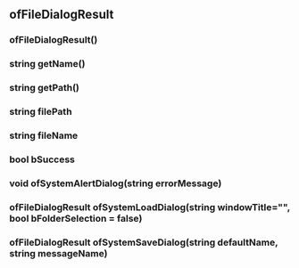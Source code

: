 
## ofFileDialogResult ##


### ofFileDialogResult() ###

### string getName() ### 

### string getPath() ### 

### string filePath ### 

### string fileName ### 

### bool bSuccess ### 

### void ofSystemAlertDialog(string errorMessage) ### 

### ofFileDialogResult ofSystemLoadDialog(string windowTitle="", bool bFolderSelection = false) ### 

### ofFileDialogResult ofSystemSaveDialog(string defaultName, string messageName) ### 

